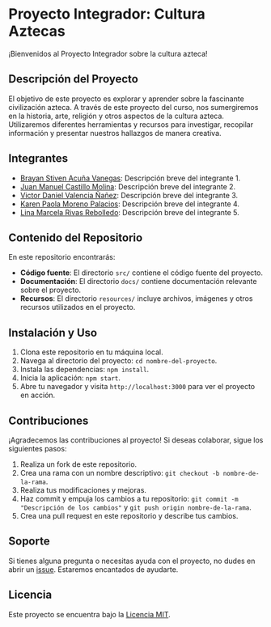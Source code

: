 # Proyecto Integrador: Cultura Aztecas

¡Bienvenidos al Proyecto Integrador sobre la cultura azteca!

## Descripción del Proyecto
El objetivo de este proyecto es explorar y aprender sobre la fascinante civilización azteca. A través de este proyecto del curso, nos sumergiremos en la historia, arte, religión y otros aspectos de la cultura azteca. Utilizaremos diferentes herramientas y recursos para investigar, recopilar información y presentar nuestros hallazgos de manera creativa.

## Integrantes
- [Brayan Stiven Acuña Vanegas](mailto:brayan.acuna@correounivalle.edu.co): Descripción breve del integrante 1.
- [Juan Manuel Castillo Molina](mailto:juan.manuel.castillo@correounivalle.edu.co): Descripción breve del integrante 2.
- [Victor Daniel Valencia Ñañez](mailto:victor.nanez@correounivalle.edu.co): Descripción breve del integrante 3.
- [Karen Paola Moreno Palacios](mailto:moreno.karen@correounivalle.edu.co): Descripción breve del integrante 4.
- [Lina Marcela Rivas Rebolledo](mailto:rivas.lina@correounivalle.edu.co): Descripción breve del integrante 5.




## Contenido del Repositorio
En este repositorio encontrarás:

- **Código fuente**: El directorio `src/` contiene el código fuente del proyecto.
- **Documentación**: El directorio `docs/` contiene documentación relevante sobre el proyecto.
- **Recursos**: El directorio `resources/` incluye archivos, imágenes y otros recursos utilizados en el proyecto.

## Instalación y Uso
1. Clona este repositorio en tu máquina local.
2. Navega al directorio del proyecto: `cd nombre-del-proyecto`.
3. Instala las dependencias: `npm install`.
4. Inicia la aplicación: `npm start`.
5. Abre tu navegador y visita `http://localhost:3000` para ver el proyecto en acción.

## Contribuciones
¡Agradecemos las contribuciones al proyecto! Si deseas colaborar, sigue los siguientes pasos:
1. Realiza un fork de este repositorio.
2. Crea una rama con un nombre descriptivo: `git checkout -b nombre-de-la-rama`.
3. Realiza tus modificaciones y mejoras.
4. Haz commit y empuja los cambios a tu repositorio: `git commit -m "Descripción de los cambios"` y `git push origin nombre-de-la-rama`.
5. Crea una pull request en este repositorio y describe tus cambios.

## Soporte
Si tienes alguna pregunta o necesitas ayuda con el proyecto, no dudes en abrir un [issue](enlace-a-issues). Estaremos encantados de ayudarte.

## Licencia
Este proyecto se encuentra bajo la [Licencia MIT](enlace-a-licencia).

